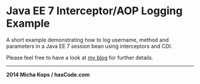 # Java EE 7 Interceptor/AOP Logging Example

A short example demonstrating how to log username, method and parameters in a Java EE 7 session bean using interceptors and CDI.

Please feel free to have a look at [my blog] for further details.

---

**2014 Micha Kops / hasCode.com**

   [my blog]:http://www.hascode.com/
